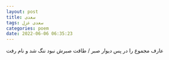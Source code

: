 ```yaml
---
layout: post
title: سعدی
tags: سعدی غزل
categories: poem
date: 2022-06-06 06:35:23
---
```


عارف مجموع را در پس دیوار صبر / طاقت صبرش نبود ننگ شد و نام رفت
